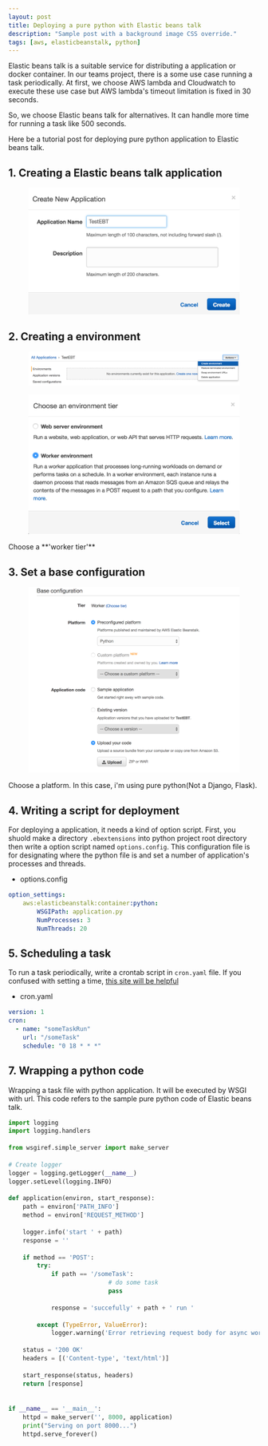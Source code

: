 ```yaml
---
layout: post
title: Deploying a pure python with Elastic beans talk
description: "Sample post with a background image CSS override."
tags: [aws, elasticbeanstalk, python]
---
```


Elastic beans talk is a suitable service for distributing a application or docker container.
In our teams project, there is a some use case running a task periodically. At first, we choose AWS lambda and Cloudwatch to execute these use case but AWS lambda's timeout limitation is fixed in 30 seconds.  

So, we choose Elastic beans talk for alternatives. It can handle more time for running a task like 500 seconds.

Here be a tutorial post for deploying pure python application to Elastic beans talk.

## 1. Creating a Elastic beans talk application

<figure class="half">
	<a href="/images/aws-ebt/1.png">
	<img src="/images/aws-ebt/1.png" alt=""></a>
</figure>

## 2. Creating a environment

<figure class="half">
	<a href="/images/aws-ebt/2.png">
	<img src="/images/aws-ebt/2.png" alt=""></a>
</figure>


<figure class="half">
	<a href="/images/aws-ebt/3.png">
	<img src="/images/aws-ebt/3.png" alt=""></a>
</figure>
Choose a **'worker tier'**

## 3. Set a base configuration

<figure class="half">
	<a href="/images/aws-ebt/4.png">
	<img src="/images/aws-ebt/4.png" alt=""></a>
</figure>
Choose a platform. In this case, i'm using pure python(Not a Django, Flask).

## 4. Writing a script for deployment

For deploying a application, it needs a kind of option script. First, you shuold make a directory `.ebextensions` into python project root directory then write a option script named `options.config`. This configuration file is for designating where the python file is and set a number of application's processes and threads.

* options.config

```yaml
option_settings:
    aws:elasticbeanstalk:container:python:
        WSGIPath: application.py
        NumProcesses: 3
        NumThreads: 20
```

## 5. Scheduling a task

To run a task periodically, write a crontab script in `cron.yaml` file. If you confused with setting a time, [this site will be helpful](https://crontab.guru/)

* cron.yaml

```yaml
version: 1
cron:
  - name: "someTaskRun"
    url: "/someTask"
    schedule: "0 18 * * *"
```

## 7. Wrapping a python code

Wrapping a task file with python application. It will be executed by WSGI with url.
This code refers to the sample pure python code of Elastic beans talk.

```python
import logging
import logging.handlers

from wsgiref.simple_server import make_server

# Create logger
logger = logging.getLogger(__name__)
logger.setLevel(logging.INFO)

def application(environ, start_response):
    path = environ['PATH_INFO']
    method = environ['REQUEST_METHOD']

    logger.info('start ' + path)
    response = ''

    if method == 'POST':
        try:
            if path == '/someTask':
							# do some task
							pass

            response = 'succefully' + path + ' run '

        except (TypeError, ValueError):
            logger.warning('Error retrieving request body for async work.')

    status = '200 OK'
    headers = [('Content-type', 'text/html')]

    start_response(status, headers)
    return [response]


if __name__ == '__main__':
    httpd = make_server('', 8000, application)
    print("Serving on port 8000...")
    httpd.serve_forever()

```
